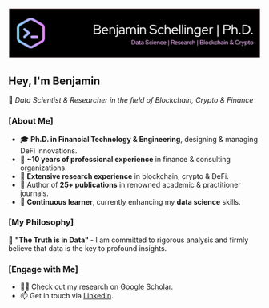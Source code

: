 ![Header](./github-header-image4.png)

## Hey, I'm Benjamin 

🚀 *Data Scientist & Researcher in the field of Blockchain, Crypto & Finance*</i></h3>

###  [About Me]
- 🎓 **Ph.D. in Financial Technology & Engineering**, designing & managing DeFi innovations.
- 🏦 **~10 years of professional experience** in finance & consulting organizations.
- 🔗 **Extensive research experience** in blockchain, crypto & DeFi.
- 📝 Author of **25+ publications** in renowned academic & practitioner journals.
- 🧠 **Continuous learner**, currently enhancing my **data science** skills.

### [My Philosophy] <br>
🌟 **"The Truth is in Data" -** I am committed to rigorous analysis and firmly believe that data is the key to profound insights.
<!--
### 🎯 My Goal <br>
To shape the future of **Finance & Technology** through data science & research, enabling data-driven decision-making & fostering innovation.
-->
### [Engage with Me]
- 👨‍🔬 Check out my research on [Google Scholar](https://scholar.google.com).
- 📫 Get in touch via [LinkedIn](https://www.linkedin.com).

<!--
### Hi there 👋

**bennyocean/bennyocean** is a ✨ _special_ ✨ repository because its `README.md` (this file) appears on your GitHub profile.

Here are some ideas to get you started:

- 🔭 I’m currently working on ...
- 🌱 I’m currently learning ...
- 👯 I’m looking to collaborate on ...
- 🤔 I’m looking for help with ...
- 💬 Ask me about ...
- 📫 How to reach me: ...
- 😄 Pronouns: ...
- ⚡ Fun fact: ...
-->
